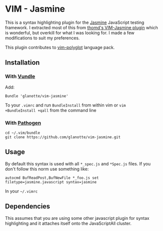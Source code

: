 # VIM - Jasmine

This is a syntax highlighting plugin for the [Jasmine](http://) JavaScript testing framework. I extracted most of this from [thomd's VIM-Jasmine plugin](https://github.com/thomd/vim-jasmine) which is wonderful, but overkill for what I was looking for. I made a few modifications to suit my preferences.

This plugin contributes to [vim-polyglot](https://github.com/sheerun/vim-polyglot) language pack.

## Installation

### With [Vundle](https://github.com/gmarik/vundle)

Add:

```
Bundle 'glanotte/vim-jasmine'
```

To your `.vimrc` and run `BundleInstall` from within vim or `vim +BundleInstall +qall` from the command line

### With [Pathogen](https://github.com/tpope/vim-pathogen)

```
cd ~/.vim/bundle
git clone https://github.com/glanotte/vim-jasmine.git
```

## Usage

By default this syntax is used with all `*_spec.js` and `*Spec.js` files. If you don't follow this norm use something like:

```
autocmd BufReadPost,BufNewFile *_foo.js set filetype=jasmine.javascript syntax=jasmine
```

In your `~/.vimrc`

## Dependencies

This assumes that you are using some other javascript plugin for syntax highlighting and it attaches itself onto the JavaScriptAll cluster.
